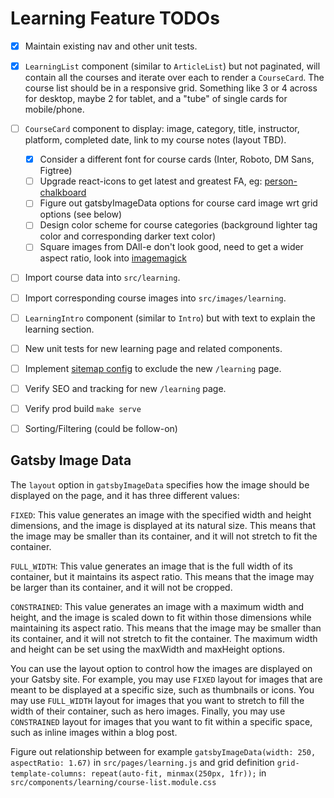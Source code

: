 # Learning Feature TODOs

* [x] Maintain existing nav and other unit tests.
* [x] `LearningList` component (similar to `ArticleList`) but not paginated, will contain all the courses and iterate over each to render a `CourseCard`. The course list should be in a responsive grid. Something like 3 or 4 across for desktop, maybe 2 for tablet, and a "tube" of single cards for mobile/phone.
* [ ] `CourseCard` component to display: image, category, title, instructor, platform, completed date, link to my course notes (layout TBD).
  * [x] Consider a different font for course cards (Inter, Roboto, DM Sans, Figtree)
  * [ ] Upgrade react-icons to get latest and greatest FA, eg: [person-chalkboard](https://fontawesome.com/icons/person-chalkboard?f=classic&s=solid)
  * [ ] Figure out gatsbyImageData options for course card image wrt grid options (see below)
  * [ ] Design color scheme for course categories (background lighter tag color and corresponding darker text color)
  * [ ] Square images from DAll-e don't look good, need to get a wider aspect ratio, look into [imagemagick](https://www.digitalocean.com/community/tutorials/workflow-resizing-images-with-imagemagick)
* [ ] Import course data into `src/learning`.
* [ ] Import corresponding course images into `src/images/learning`.
* [ ] `LearningIntro` component (similar to `Intro`) but with text to explain the learning section.
* [ ] New unit tests for new learning page and related components.
* [ ] Implement [sitemap config](https://www.gatsbyjs.com/plugins/gatsby-plugin-sitemap) to exclude the new `/learning` page.
* [ ] Verify SEO and tracking for new `/learning` page.
* [ ] Verify prod build `make serve`
* [ ] Sorting/Filtering (could be follow-on)


## Gatsby Image Data

The `layout` option in `gatsbyImageData` specifies how the image should be displayed on the page, and it has three different values:

`FIXED`: This value generates an image with the specified width and height dimensions, and the image is displayed at its natural size. This means that the image may be smaller than its container, and it will not stretch to fit the container.

`FULL_WIDTH`: This value generates an image that is the full width of its container, but it maintains its aspect ratio. This means that the image may be larger than its container, and it will not be cropped.

`CONSTRAINED`: This value generates an image with a maximum width and height, and the image is scaled down to fit within those dimensions while maintaining its aspect ratio. This means that the image may be smaller than its container, and it will not stretch to fit the container. The maximum width and height can be set using the maxWidth and maxHeight options.

You can use the layout option to control how the images are displayed on your Gatsby site. For example, you may use `FIXED` layout for images that are meant to be displayed at a specific size, such as thumbnails or icons. You may use `FULL_WIDTH` layout for images that you want to stretch to fill the width of their container, such as hero images. Finally, you may use `CONSTRAINED` layout for images that you want to fit within a specific space, such as inline images within a blog post.

Figure out relationship between for example `gatsbyImageData(width: 250, aspectRatio: 1.67)` in `src/pages/learning.js` and grid definition `grid-template-columns: repeat(auto-fit, minmax(250px, 1fr));` in `src/components/learning/course-list.module.css`
